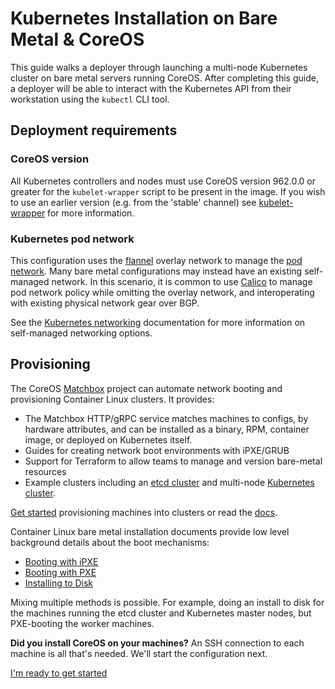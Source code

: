 # Kubernetes Installation on Bare Metal &amp; CoreOS

This guide walks a deployer through launching a multi-node Kubernetes cluster on bare metal servers running CoreOS. After completing this guide, a deployer will be able to interact with the Kubernetes API from their workstation using the `kubectl` CLI tool.

## Deployment requirements

### CoreOS version

All Kubernetes controllers and nodes must use CoreOS version 962.0.0 or greater for the `kubelet-wrapper` script to be present in the image. If you wish to use an earlier version (e.g. from the 'stable' channel) see [kubelet-wrapper](kubelet-wrapper.md) for more information.

### Kubernetes pod network

This configuration uses the [flannel][coreos-flannel] overlay network to manage the [pod network][pod-network]. Many bare metal configurations may instead have an existing self-managed network. In this scenario, it is common to use [Calico][calico-networking] to manage pod network policy while omitting the overlay network, and interoperating with existing physical network gear over BGP.

See the [Kubernetes networking](kubernetes-networking.md) documentation for more information on self-managed networking options.

[coreos-flannel]: https://coreos.com/flannel/docs/latest/flannel-config.html
[calico-networking]: https://github.com/projectcalico/calico-containers
[pod-network]: https://github.com/kubernetes/kubernetes/blob/release-1.4/docs/design/networking.md#pod-to-pod

## Provisioning

The CoreOS [Matchbox][matchbox-gh] project can automate network booting and provisioning Container Linux clusters. It provides:

* The Matchbox HTTP/gRPC service matches machines to configs, by hardware attributes, and can be installed as a binary, RPM, container image, or deployed on Kubernetes itself.
* Guides for creating network boot environments with iPXE/GRUB
* Support for Terraform to allow teams to manage and version bare-metal resources
* Example clusters including an [etcd cluster][etcd-cluster-example] and multi-node [Kubernetes cluster][kubernetes-cluster-example].

[Get started][matchbox-intro-doc] provisioning machines into clusters or read the [docs][matchbox-docs].

Container Linux bare metal installation documents provide low level background details about the boot mechanisms:

* [Booting with iPXE][coreos-ipxe]
* [Booting with PXE][coreos-pxe]
* [Installing to Disk][coreos-ondisk]

Mixing multiple methods is possible. For example, doing an install to disk for the machines running the etcd cluster and Kubernetes master nodes, but PXE-booting the worker machines.

[coreos-ipxe]: https://coreos.com/os/docs/latest/booting-with-ipxe.html
[coreos-pxe]: https://coreos.com/os/docs/latest/booting-with-pxe.html
[coreos-ondisk]: https://coreos.com/os/docs/latest/installing-to-disk.html
[ignition-docs]: https://coreos.com/ignition/docs/latest/
[matchbox-gh]: https://github.com/coreos/matchbox 
[matchbox-docs]: https://coreos.com/matchbox/docs/latest/ 
[matchbox-intro-doc]: https://coreos.com/matchbox/docs/latest/getting-started.html
[etcd-cluster-example]: https://github.com/coreos/matchbox/blob/master/Documentation/getting-started-rkt.md
[kubernetes-cluster-example]: https://coreos.com/matchbox/docs/latest/terraform/bootkube-install/README.html

<div class="co-m-docs-next-step">
  <p><strong>Did you install CoreOS on your machines?</strong> An SSH connection to each machine is all that's needed. We'll start the configuration next.</p>
  <a href="getting-started.md" class="btn btn-primary btn-icon-right"  data-category="Getting Started" data-event="Getting Started">I'm ready to get started</a>
</div>
